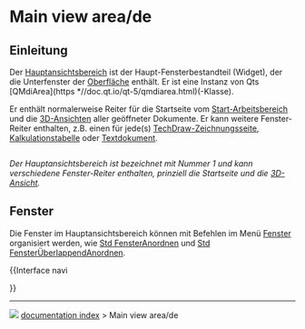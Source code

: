 # Main view area/de
## Einleitung

Der [Hauptansichtsbereich](main_view_area/de.md) ist der Haupt-Fensterbestandteil (Widget), der die Unterfenster der [Oberfläche](interface/de.md) enthält. Er ist eine Instanz von Qts [QMdiArea](https   *//doc.qt.io/qt-5/qmdiarea.html)(-Klasse).

Er enthält normalerweise Reiter für die Startseite vom [Start-Arbeitsbereich](Start_Workbench/de.md) und die [3D-Ansichten](3D_view.md) aller geöffneter Dokumente. Er kann weitere Fenster-Reiter enthalten, z.B. einen für jede(s) [TechDraw](TechDraw_Workbench/de.md)[-Zeichnungsseite](TechDraw_PageDefault/de.md), [Kalkulationstabelle](Spreadsheet/de.md) oder [Textdokument](Std_TextDocument/de.md).

<img alt="" src=images/FreeCAD_interface_base_divisions.svg  style="width   *1024px;">



*Der Hauptansichtsbereich ist bezeichnet mit Nummer 1 und kann verschiedene Fenster-Reiter enthalten, prinziell die Startseite und die [3D-Ansicht](3D_view/de.md).*

## Fenster

Die Fenster im Hauptansichtsbereich können mit Befehlen im Menü [Fenster](Std_Windows_Menu/de.md) organisiert werden, wie [Std FensterAnordnen](Std_TileWindows/de.md) und [Std FensterÜberlappendAnordnen](Std_CascadeWindows/de.md).


{{Interface navi

}}



---
![](images/Right_arrow.png) [documentation index](../README.md) > Main view area/de
